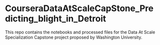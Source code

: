 # CourseraDataAtScaleCapStone_Predicting_blight_in_Detroit
This repo contains the notebooks and processed files for the Data At Scale Specialization Capstone project proposed by Washington University.

